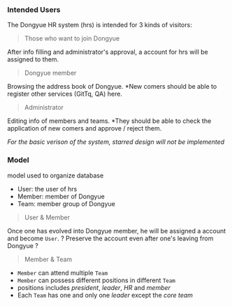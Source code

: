 ### Intended Users
The Dongyue HR system (hrs) is intended for 3 kinds of visitors:

> Those who want to join Dongyue

After info filling and administrator's approval, 
a account for hrs will be assigned to them.

> Dongyue member

Browsing the address book of Dongyue.
*New comers should be able to register other services (GitTq, QA) here.

> Administrator

Editing info of members and teams.
*They should be able to check the application of new comers and approve / reject them.

*For the basic verison of the system, starred design will not be implemented*

### Model
model used to organize database

* User: the user of hrs
* Member: member of Dongyue
* Team: member group of Dongyue

> User & Member

Once one has evolved into Dongyue member, 
he will be assigned a account and become `User`.
? Preserve the account even after one's leaving from Dongyue ?

> Member & Team

* `Member` can attend multiple `Team` 
* `Member` can possess different positions in different `Team` 
* positions includes *president*, *leader*, *HR* and *member* 
* Each `Team` has one and only one *leader* except the *core team*
